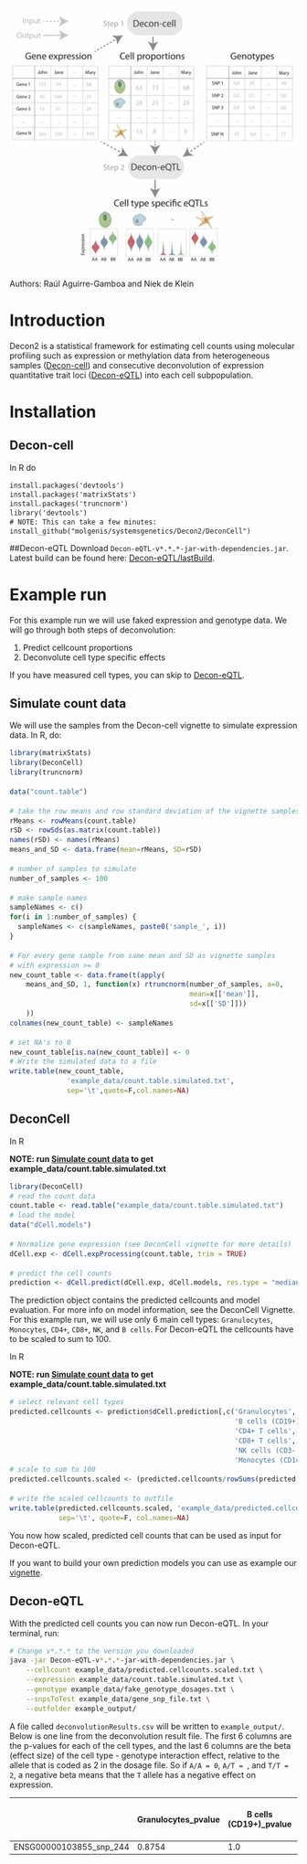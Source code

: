 ![Decon2 workflow](GraphicalAbstractDecon2_v3.jpg?raw=true "Decon2 workflow")

Authors: Raúl Aguirre-Gamboa and Niek de Klein

# Introduction 
Decon2 is a statistical framework for estimating cell counts using molecular profiling such as expression or methylation data from heterogeneous samples ([Decon-cell](DeconCell/)) and consecutive 
deconvolution of expression quantitative trait loci ([Decon-eQTL](Decon-eQTL)) into each cell subpopulation.  

# Installation

## Decon-cell
In R do

```
install.packages('devtools')
install.packages('matrixStats')
install.packages('truncnorm')
library('devtools')
# NOTE: This can take a few minutes:
install_github("molgenis/systemsgenetics/Decon2/DeconCell")
```

##Decon-eQTL
Download ```Decon-eQTL-v*.*.*-jar-with-dependencies.jar```.  
Latest build can be found here: [Decon-eQTL/lastBuild](http://molgenis50.gcc.rug.nl/jenkins/job/systemsgenetics/Decon-eQTL$Decon-eQTL/lastBuild/).


# Example run

For this example run we will use faked expression and genotype data. We will go through both steps of deconvolution:  
  
1. Predict cellcount proportions  
2. Deconvolute cell type specific effects  
  
If you have measured cell types, you can skip to [Decon-eQTL](#decon-eqtl).

## Simulate count data

We will use the samples from the Decon-cell vignette to simulate expression data. In R, do:

```r
library(matrixStats)
library(DeconCell)
library(truncnorm)

data("count.table")

# take the row means and row standard deviation of the vignette samples
rMeans <- rowMeans(count.table)
rSD <- rowSds(as.matrix(count.table))
names(rSD) <- names(rMeans)
means_and_SD <- data.frame(mean=rMeans, SD=rSD)

# number of samples to simulate
number_of_samples <- 100

# make sample names
sampleNames <- c()
for(i in 1:number_of_samples) {
  sampleNames <- c(sampleNames, paste0('sample_', i))
}

# For every gene sample from same mean and SD as vignette samples
# with expression >= 0
new_count_table <- data.frame(t(apply(
	means_and_SD, 1, function(x) rtruncnorm(number_of_samples, a=0,
	                                        mean=x[['mean']],
	                                        sd=x[['SD']]))
	))
colnames(new_count_table) <- sampleNames

# set NA's to 0
new_count_table[is.na(new_count_table)] <- 0
# Write the simulated data to a file
write.table(new_count_table, 
			  'example_data/count.table.simulated.txt', 
			  sep='\t',quote=F,col.names=NA)
```

## DeconCell

In R

**NOTE: run [Simulate count data](#Simulate-count-data) to get example_data/count.table.simulated.txt**

```r
library(DeconCell)
# read the count data
count.table <- read.table("example_data/count.table.simulated.txt")
# load the model
data("dCell.models")

# Normalize gene expression (see DeconCell vignette for more details)
dCell.exp <- dCell.expProcessing(count.table, trim = TRUE)

# predict the cell counts
prediction <- dCell.predict(dCell.exp, dCell.models, res.type = "median")
```

The prediction object contains the predicted cellcounts and model evaluation. For more info on model information, see the DeconCell Vignette. For this example run, we will use only 6 main cell types: ```Granulocytes```, ```Monocytes```, ```CD4+```, ```CD8+```, ```NK```, and ```B cells```. For Decon-eQTL the cellcounts have to be scaled to sum to 100.

In R

**NOTE: run [Simulate count data](#Simulate-count-data) to get example_data/count.table.simulated.txt**


```r
# select relevant cell types
predicted.cellcounts <- prediction$dCell.prediction[,c('Granulocytes',
                                                       'B cells (CD19+)',
                                                       'CD4+ T cells',
                                                       'CD8+ T cells',
                                                       'NK cells (CD3- CD56+)',
                                                       'Monocytes (CD14+)')]
# scale to sum to 100
predicted.cellcounts.scaled <- (predicted.cellcounts/rowSums(predicted.cellcounts))*100

# write the scaled cellcounts to outfile
write.table(predicted.cellcounts.scaled, 'example_data/predicted.cellcounts.scaled.txt', 
			sep='\t', quote=F, col.names=NA)
```

You now how scaled, predicted cell counts that can be used as input for Decon-eQTL.

If you want to build your own prediction models you can use as example our [vignette](http://htmlpreview.github.io/?https://github.com/molgenis/systemsgenetics/blob/master/Decon2/DeconCell/inst/doc/my-vignette.html).

## Decon-eQTL

With the predicted cell counts you can now run Decon-eQTL. In your terminal, run:

```bash
# Change v*.*.* to the version you downloaded
java -jar Decon-eQTL-v*.*.*-jar-with-dependencies.jar \
	--cellcount example_data/predicted.cellcounts.scaled.txt \
	--expression example_data/count.table.simulated.txt \
	--genotype example_data/fake_genotype_dosages.txt \
	--snpsToTest example_data/gene_snp_file.txt \
	--outfolder example_output/
```

A file called ```deconvolutionResults.csv``` will be written to ```example_output/```. Below is one line from the deconvolution result file. The first 6 columns are the p-values for each of the cell types, and the last 6 columns are the beta (effect size) of the cell type - genotype interaction effect, relative to the allele that is coded as 2 in the dosage file. So if `A/A = 0`, `A/T = `, and `T/T = 2`, a negative beta means that the `T` allele has a negative effect on expression.


|	|Granulocytes_pvalue	|B cells (CD19+)_pvalue	|CD4+ T cells_pvalue	|CD8+ T cells_pvalue	|NK cells (CD3- CD56+)_pvalue	|Monocytes (CD14+)_pvalue	|Beta1_Granulocytes	|Beta2_B cells (CD19+)	|Beta3_CD4+ T cells	|Beta4_CD8+ T cells	|Beta5_NK cells (CD3- CD56+)	|Beta6_Monocytes (CD14+)	|Beta7_Granulocytes:GT	|Beta8_B cells (CD19+):GT	|Beta9_CD4+ T cells:GT	|Beta10_CD8+ T cells:GT	|Beta11_NK cells (CD3- CD56+):GT	|Beta12_Monocytes (CD14+):GT
|---|---|---|---|---|---|---|---|---|---|---|---|---|---|---|---|---|---|---
ENSG00000103855\_snp_244	|0.8754	|1.0	|0.9855	|1.0	|0.8801	|1.0	|0.0	|0.0	|0.0	|0.0	|0.1954	|0.0	|-0.0083	|0.0	|-0.0014	|0.0	|0.0581	|0.0

